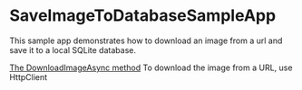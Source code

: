 # SaveImageToDatabaseSampleApp
This sample app demonstrates how to download an image from a url and save it to a local SQLite database.

[The DownloadImageAsync method](https://github.com/brminnick/SaveImageToDatabaseSampleApp/blob/master/SaveImageToDatabaseSampleApp/ViewModel/MainViewModel.cs#L144) To download the image from a URL, use HttpClient
